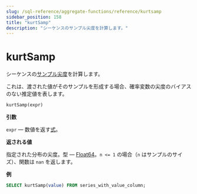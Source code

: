 ```yaml
---
slug: /sql-reference/aggregate-functions/reference/kurtsamp
sidebar_position: 158
title: "kurtSamp"
description: "シーケンスのサンプル尖度を計算します。"
---
```



# kurtSamp

シーケンスの[サンプル尖度](https://ja.wikipedia.org/wiki/%E5%B0%96%E5%BA%A6)を計算します。

これは、渡された値がそのサンプルを形成する場合、確率変数の尖度のバイアスのない推定値を表します。

``` sql
kurtSamp(expr)
```

**引数**

`expr` — 数値を返す[式](../../../sql-reference/syntax.md#syntax-expressions)。

**返される値**

指定された分布の尖度。型 — [Float64](../../../sql-reference/data-types/float.md)。`n <= 1` の場合（`n` はサンプルのサイズ）、関数は `nan` を返します。

**例**

``` sql
SELECT kurtSamp(value) FROM series_with_value_column;
```
